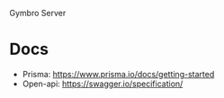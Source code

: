 Gymbro Server

# Docs 
- Prisma: https://www.prisma.io/docs/getting-started
- Open-api: https://swagger.io/specification/
